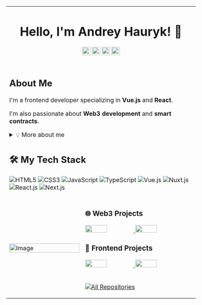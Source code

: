 <table>
  <tr>
    <td colspan="2" align="center">
      <h1>Hello, I'm Andrey Hauryk! 👋</h1>
      <p>
        <a href="https://github.com/andrey-hauryk"><img src="https://img.shields.io/badge/-@andreyhauryk-%23D1D5DB?style=flat-square&logo=github&logoColor=white&color=333333&labelColor=222222" alt="GitHub Badge" height="22" /></a>
        <a href="https://andrey-hauryk.github.io/andrey-hauryk-web-cv/"><img src="https://img.shields.io/badge/-andreyhauryk.com-3423A6?style=flat&logo=Google-Chrome&logoColor=white" alt="Website Badge" height="22" /></a>
        <a href="https://www.linkedin.com/in/andreyhauryk"><img src="https://img.shields.io/badge/-Andrey%20Hauryk-0077B5?style=flat&logo=Linkedin&logoColor=white" alt="LinkedIn Badge" height="22" /></a>
        <a href="mailto:trooman22@gmail.com"><img src="https://img.shields.io/badge/-trooman22@gmail.com-%23FF0000?style=flat&logo=Gmail&logoColor=white&color=%23FF0000&labelColor=%23D50000" alt="Email Badge" height="22" /></a>
      </p>
    </td>
  </tr>
  
  <tr>
    <td colspan="2">
      <h2>About Me</h2>
      <p>I'm a frontend developer specializing in <strong>Vue.js</strong> and <strong>React</strong>.</p>
      <p>I'm also passionate about <strong>Web3 development</strong> and <strong>smart contracts</strong>.</p>
      <details>
        <summary>💡 More about me</summary>
        <ul>
          <li>💻 Experienced <strong>Frontend Developer</strong></li>
          <li>🛠 Specializing in <strong>smart contract integration</strong></li>
          <li>⚡ Working with <strong>Solidity, Ethereum SDKs</strong></li>
          <li>🚀 Passionate about <strong>decentralized UI/UX</strong></li>
        </ul>
      </details>
    </td>
  </tr>

  <tr>
    <td colspan="2">
      <h2>🛠 My Tech Stack</h2>
      <p>
        <img src="https://img.shields.io/badge/-HTML5-%23E44D27?style=flat-square&logo=html5&logoColor=ffffff" alt="HTML5" />
        <img src="https://img.shields.io/badge/-CSS3-%231572B6?style=flat-square&logo=css3" alt="CSS3" />
        <img src="https://img.shields.io/badge/-JavaScript-%23F7DF1C?style=flat-square&logo=javascript&logoColor=000000" alt="JavaScript" />
        <img src="https://img.shields.io/badge/-TypeScript-007ACC?style=flat-square&logo=typescript&logoColor=white" alt="TypeScript" />
        <img src="https://img.shields.io/badge/-Vue.js-%232c3e50?style=flat-square&logo=vuedotjs" alt="Vue.js" />
        <img src="https://img.shields.io/badge/-Nuxt.js-%23282C34?style=flat-square&logo=nuxtdotjs" alt="Nuxt.js" />
        <img src="https://img.shields.io/badge/-React.js-%23282C34?style=flat-square&logo=react" alt="React.js" />
        <img src="https://img.shields.io/badge/-Next.js-%23000000?style=flat-square&logo=nextdotjs" alt="Next.js" />
      </p>
    </td>
  </tr>

  <tr>
    <td rowspan="2" width="40%">
      <img src="https://i.imgur.com/VxANS89.jpg" width="100%" alt="Image" />
    </td>
    <td>
      <h3>🌐 Web3 Projects</h3>
      <p>
        <a href="https://github.com/Enhanced-TTVDropBot">
          <img width="45%" src="https://denvercoder1-github-readme-stats.vercel.app/api/pin/?username=Giingu&repo=Enhanced-TTVDropBot&theme=react&bg_color=1F222E&title_color=F85D7F&icon_color=F8D866&hide_border=true" />
        </a>
        <a href="https://github.com/Giingu/DiscordPlus">
          <img width="45%" src="https://denvercoder1-github-readme-stats.vercel.app/api/pin?username=Giingu&repo=DiscordPlus&theme=react&bg_color=1F222E&title_color=F85D7F&icon_color=F8D866&hide_border=true" />
        </a>
      </p>
      <h3>🎨 Frontend Projects</h3>
      <p>
        <a href="https://github.com/Enhanced-TTVDropBot">
          <img width="45%" src="https://denvercoder1-github-readme-stats.vercel.app/api/pin/?username=Giingu&repo=Enhanced-TTVDropBot&theme=react&bg_color=1F222E&title_color=F85D7F&icon_color=F8D866&hide_border=true" />
        </a>
        <a href="https://github.com/Giingu/DiscordPlus">
          <img width="45%" src="https://denvercoder1-github-readme-stats.vercel.app/api/pin?username=Giingu&repo=DiscordPlus&theme=react&bg_color=1F222E&title_color=F85D7F&icon_color=F8D866&hide_border=true" />
        </a>
      </p>
    </td>
  </tr>

  <tr>
    <td>
      <p align="left">
        <a href="https://github.com/andrey-hauryk?tab=repositories">
          <img alt="All Repositories" title="All Repositories" src="https://custom-icon-badges.herokuapp.com/badge/-All%20Repos-2962FF?style=for-the-badge&logoColor=white&logo=repo" />
        </a>
      </p>
    </td>
  </tr>
</table>
